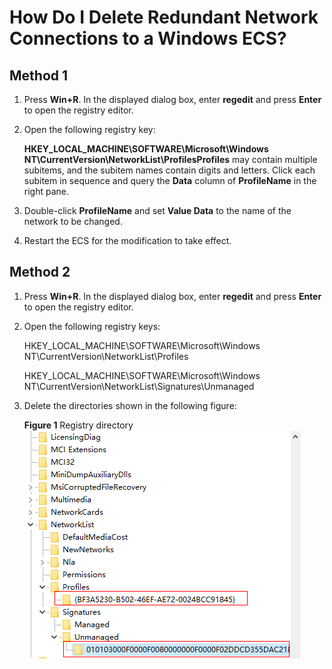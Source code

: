 # How Do I Delete Redundant Network Connections to a Windows ECS?<a name="EN-US_TOPIC_0106312064"></a>

## Method 1<a name="section16737327213"></a>

1.  Press  **Win+R**. In the displayed dialog box, enter  **regedit**  and press  **Enter**  to open the registry editor.
2.  Open the following registry key:

    **HKEY\_LOCAL\_MACHINE\\SOFTWARE\\Microsoft\\Windows NT\\CurrentVersion\\NetworkList\\ProfilesProfiles**  may contain multiple subitems, and the subitem names contain digits and letters. Click each subitem in sequence and query the  **Data**  column of  **ProfileName**  in the right pane.

3.  Double-click  **ProfileName**  and set  **Value Data**  to the name of the network to be changed.
4.  Restart the ECS for the modification to take effect.

## Method 2<a name="section764811421711"></a>

1.  Press  **Win+R**. In the displayed dialog box, enter  **regedit**  and press  **Enter**  to open the registry editor.
2.  Open the following registry keys:

    HKEY\_LOCAL\_MACHINE\\SOFTWARE\\Microsoft\\Windows NT\\CurrentVersion\\NetworkList\\Profiles

    HKEY\_LOCAL\_MACHINE\\SOFTWARE\\Microsoft\\Windows NT\\CurrentVersion\\NetworkList\\Signatures\\Unmanaged

3.  Delete the directories shown in the following figure:

    **Figure  1**  Registry directory<a name="fig6468173217348"></a>  
    ![](figures/registry-directory.png "registry-directory")



